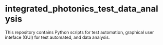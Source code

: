 # integrated_photonics_test_data_analysis
This repository contains Python scripts for test automation, graphical user inteface (GUI) for test automated, and data analysis.
